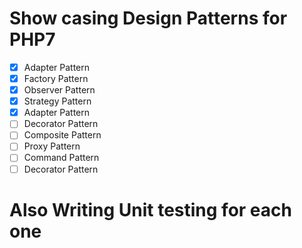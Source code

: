 # Show casing Design Patterns for PHP7

- [x] Adapter Pattern
- [x] Factory Pattern
- [x] Observer Pattern
- [x] Strategy Pattern
- [x] Adapter Pattern
- [ ] Decorator Pattern
- [ ] Composite Pattern
- [ ] Proxy Pattern
- [ ] Command Pattern
- [ ] Decorator Pattern

# Also Writing Unit testing for each one